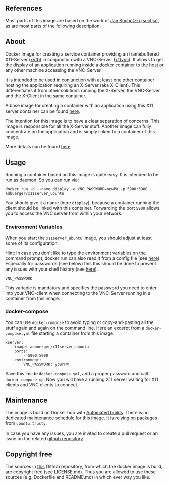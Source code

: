 ## References

Most parts of this image are based on the work of [Jan Suchotzki (suchja)](https://hub.docker.com/u/suchja/), as are most parts of the following description.

## About
Docker Image for creating a service container providing an framebuffered X11-Server ([xvfb](http://www.x.org/archive/X11R7.6/doc/man/man1/Xvfb.1.xhtml)) in conjunction with a VNC-Server ([x11vnc](http://www.karlrunge.com/x11vnc/)). It allows to get the display of an application running inside a docker container to the host or any other machine accessing the VNC-Server.

It is intended to be used in conjunction with at least one other container hosting the application requiring an X-Server (aka X-Client). This differentiates it from other solutions running the X-Server, the VNC-Server and the X-Client in the same container.

A base image for creating a container with an application using this X11 server container can be found [here](tbd).

The intention for this image is to have a clear separation of concerns. This image is responsible for all the X-Server stuff. Another image can fully concentrate on the application and is simply linked to a container of this image.

More details can be found [here](https://github.com/suchja/x11server/blob/master/Story.md).

## Usage

Running a container based on this image is quite easy. It is intended to be run as daemon. So you can run via:

`docker run -d --name display -e VNC_PASSWORD=newPW -p 5900:5900 adbuerger/x11server_ubuntu`

You should give it a name (here `display`), because a container running the client should be linked with this container. Forwarding the port `5900` allows you to access the VNC server from within your network.

### Environment Variables
When you start the `x11server_ubuntu` image, you should adjust at least some of its configuration.

Hint: In case you don't like to type the environment variables on the command prompt, docker run can also read it from a config file (see [here](https://docs.docker.com/reference/commandline/cli/#examples_8)). Especially for passwords (see below) this this should be done to prevent any issues with your shell history (see [here](http://linuxcommando.blogspot.de/2014/07/hide-command-from-bash-command-line.html)).

`VNC_PASSWORD`

This variable is mandatory and specifies the password you need to enter into your VNC-client when connecting to the VNC-Server running in a container from this image.

### docker-compose
You can use `docker-compose` to avoid typing or copy-and-pasting all the stuff again and again on the command line. Here an excerpt from a `docker-compose.yml` file starting a container from this image:

```
xserver:
	image: adbuerger/x11server_ubuntu
	ports:
		- 5900:5900
	environment:
		VNC_PASSWORD: yourPW
```

Save this inside `docker-compose.yml`, add a proper password and call `docker-compose up`. Now you will have a running X11 server waiting for X11 clients and VNC clients to connect.

## Maintenance
The image is build on Docker hub with [Automated builds](http://docs.docker.com/docker-hub/builds/). There is no dedicated maintenance schedule for this image. It is relying on packages from `ubuntu:trusty`.

In case you have any issues, you are invited to create a pull request or an issue on the related [github repository](https://github.com/adbuerger/x11server_ubuntu).

## Copyright free
The sources in [this](https://github.com/adbuerger/x11server_ubuntu) Github repository, from which the docker image is build, are copyright free (see LICENSE.md). Thus you are allowed to use these sources (e.g. Dockerfile and README.md) in which ever way you like.
